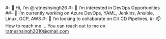 #- 👋 Hi, I’m @ratneshsingh26
#- 👀 I’m interested in DevOps Opportunities
##- 🌱 I’m currently working on Azure DevOps, YAML, Jenkins, Ansible, Linux, GCP, AWS
#- 💞️ I’m looking to collaborate on CI/ CD Pipelines, 
#- 📫 How to reach me ... You can reach out to me on ratneshsingh3010@gmail.com

<!---
ratneshsingh26/ratneshsingh26 is a ✨ special ✨ repository because its `README.md` (this file) appears on your GitHub profile.
You can click the Preview link to take a look at your changes.
--->
